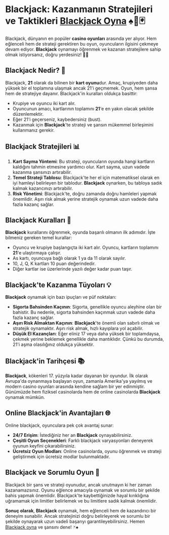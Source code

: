# Blackjack: Kazanmanın Stratejileri ve Taktikleri [Blackjack Oyna](https://casinotr.link/gWCRZ4) ♠️🎲🃏

Blackjack, dünyanın en popüler **casino oyunları** arasında yer alıyor. Hem eğlenceli hem de strateji gerektiren bu oyun, oyuncuların ilgisini çekmeye devam ediyor. **Blackjack** oynamayı öğrenmek ve kazanan stratejilere sahip olmak istiyorsanız, doğru yerdesiniz! 🎰🎉

## Blackjack Nedir? 🎯
Blackjack, **21** olarak da bilinen bir **kart oyunu**dur. Amaç, krupiyeden daha yüksek bir el toplamına ulaşmak ancak 21'i geçmemek. Oyun, hem şansa hem de stratejiye dayanır. Blackjack'in kuralları oldukça basittir:

- Krupiye ve oyuncu iki kart alır.
- Oyuncunun amacı, kartlarının toplamını **21**'e en yakın olacak şekilde düzenlemektir.
- Eğer 21'i geçerseniz, kaybedersiniz (bust).
- Kazanmak için **Blackjack**'te strateji ve şansın mükemmel birleşimini kullanmanız gerekir.

## Blackjack Stratejileri 📊

1. **Kart Sayma Yöntemi**: Bu strateji, oyuncuların oyunda hangi kartların kaldığını tahmin etmesine yardımcı olur. Kart sayma, uzun vadede kazanma şansınızı artırabilir.
2. **Temel Strateji Tablosu**: Blackjack'te her el için matematiksel olarak en iyi hamleyi belirleyen bir tablodur. **Blackjack** oynarken, bu tabloya sadık kalmak kazancınızı artırabilir.
3. **Risk Yönetimi**: Blackjack'te, doğru zamanda doğru hamleleri yapmak önemlidir. Aşırı risk almak yerine stratejik oynamak uzun vadede daha fazla kazanç sağlar.

## Blackjack Kuralları 📜

**Blackjack** kurallarını öğrenmek, oyunda başarılı olmanın ilk adımıdır. İşte bilmeniz gereken temel kurallar:

- Oyuncu ve krupiye başlangıçta iki kart alır. Oyuncu, kartların toplamını **21**'e ulaştırmaya çalışır.
- As kartı, oyuncuya bağlı olarak 1 ya da 11 olarak sayılır.
- 10, J, Q, K kartları 10 puan değerindedir.
- Diğer kartlar ise üzerlerinde yazılı değer kadar puan taşır.

## Blackjack'te Kazanma Tüyoları 💡

**Blackjack** oynamak için bazı ipuçları ve püf noktaları:

- **Sigorta Bahsinden Kaçının**: Sigorta, genellikle oyuncu aleyhine olan bir bahistir. Bu nedenle, sigorta bahsinden kaçınmak uzun vadede daha fazla kazanç sağlar.
- **Aşırı Risk Almaktan Kaçının**: **Blackjack**'te önemli olan sabırlı olmak ve stratejik oynamaktır. Aşırı risk almak, hızlı kayıplara yol açabilir.
- **Düşük El Kazançları**: Eğer eliniz 17 veya daha yüksek bir toplamdaysa, çekmek yerine beklemek genellikle daha mantıklıdır. Çünkü bu durumda, 21'i aşma olasılığınız oldukça yüksektir.

## Blackjack'in Tarihçesi 📚

**Blackjack**, kökenleri 17. yüzyıla kadar dayanan bir oyundur. İlk olarak Avrupa'da oynanmaya başlayan oyun, zamanla Amerika'ya yayılmış ve modern casino oyunları arasında kendine sağlam bir yer edinmiştir. Günümüzde hem fiziksel casinolarda hem de online casinolarda **Blackjack** oynamak mümkün.

## Online Blackjack'in Avantajları 🌐

Online blackjack, oyunculara pek çok avantaj sunar:

- **24/7 Erişim**: İstediğiniz her an **Blackjack** oynayabilirsiniz.
- **Çeşitli Oyun Seçenekleri**: Farklı blackjack varyasyonları deneyerek oyunun keyfini çıkarabilirsiniz.
- **Ücretsiz Oyun Modları**: Online casinolarda, oyunu öğrenmek ve strateji geliştirmek için ücretsiz modlar bulunmaktadır.

## Blackjack ve Sorumlu Oyun 🎯

Blackjack bir şans ve strateji oyunudur, ancak unutmayın ki her zaman kazanamazsınız. Oyunu eğlence amacıyla oynamak ve sorumlu bir şekilde bahis yapmak önemlidir. Blackjack'te kaybettiğinizde hayal kırıklığına uğramamak için limitler belirlemek ve bu limitlere sadık kalmak önemlidir. 

**Sonuç olarak**, **Blackjack** oynamak, hem eğlenceli hem de kazandırıcı bir deneyim sunabilir. Ancak stratejinizi doğru belirleyerek ve sorumlu bir şekilde oynayarak uzun vadeli başarıyı garantileyebilirsiniz. Hemen [Blackjack oyna](https://casinotr.link/gWCRZ4) ve şansını dene! 🃏♠️

